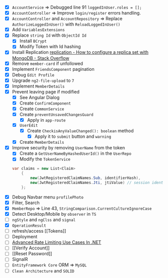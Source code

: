 - [x] `AccountService` => Debugged line 91 `loggedInUser.roles = [];` 
- [x] `AccountController` => Improve `login/register` errors handling.
- [x] `AccountController` and `AccountRepository` => Replace `AuthorizeLoggedInUser()` with `ReloadLoggedInUser()`
- [x] Add `VariablesExtensions`
- [x] Replace `string Id` with `ObjectId Id`
	- [x] Install `BCrypt`
	- [x] Modify Token with Id hashing
- [x] Install Replication
	[replication - How to configure a replica set with MongoDB - Stack Overflow](https://stackoverflow.com/a/77932054/3944285)
- [x] Remove `member-card` if unfollowed
- [x] Implement `FriendsComponent` pagination
- [x] Debug `Edit Profile` 
- [x] Upgrade `ng2-file-upload` to `7`
- [x] Implement `MemberDetails`
- [x] Prevent leaving page if modified
	- [x] See Angular Dialog
	- [x] Create `ConfirmComponent`
	- [x] Create `CommonService`
	- [x] Create `preventUnsavedChangesGuard`
		- [x] Apply in `app-route`
	- [x] `UserEdit` 
		- [x] Create `CheckisAnyValueChanged(): boolean` method
			- [x] Apply it to `submit` button and `warning`
	- [x] Create `MemberDetails`
- [x] Improve security by removing `UserName` from the token
	- [x] Create a `GetUserNameByHashedUserId()` in the `UserRepo`
	- [x] Modify the `TokenService`
	```C#
	var claims = new List<Claim>
		{
			new(JwtRegisteredClaimNames.Sub, identifierHash),
			new(JwtRegisteredClaimNames.Jti, jtiValue) // session identifier or token ID, // TODO: store in db/cache to prevent multiple login sessions with one token. If already exists, reject new login.
		};
	```
- [x] Debug Navbar menu `profilePhoto`
- [x] Filter, Search
- [x] `MemberRepo` => Line 43, `StringComparison.CurrentCultureIgnoreCase`
- [x] Detect Desktop/Mobile by `observer` in `TS`
- [ ] `ngStyle` and `ngClss` and `signal`
- [x] `OperationResult`
- [ ] refresh/access [[Tokens]]
- [ ] Deployment
- [ ] [Advanced Rate Limiting Use Cases In .NET](https://www.milanjovanovic.tech/blog/advanced-rate-limiting-use-cases-in-dotnet)
- [ ] [[Verify Account]]
- [ ] [[Reset Password]]
- [ ] SignalR
- [ ] `EntityFramework Core` ORM => `MySQL`
- [ ] `Clean Architecture` and `SOLID`